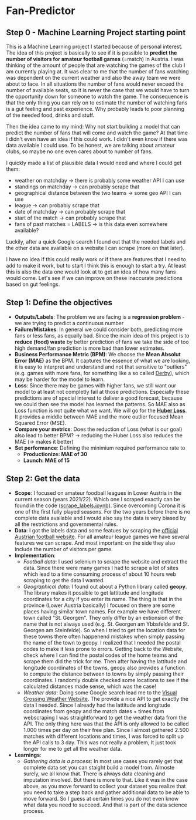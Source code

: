 # Fan-Predictor


## Step 0 - Machine Learning Project starting point 
This is a Machine Learning project I started because of personal interest. The idea of this project is basically to see if it is possible to __predict the number of visitors for amateur football games__ (=match) in Austria. I was thinking of the amount of people that are watching the games of the club I am currently playing at. It was clear to me that the number of fans watching was dependent on the current weather and also the away team we were about to face. In all situations the number of fans would never exceed the number of available seats, so it is never the case that we would have to turn the opportunity down for someone to watch the game. The consequence is that the only thing you can rely on to estimate the number of watching fans is a gut feeling and past experience. Why probably leads to poor planning of the needed food, drinks and stuff. 

Then the idea came to my mind: Why not start building a model that can predict the number of fans that will come and watch the game? At that time I didn't even have an idea if this could work. I didn't even know if there was data available I could use. To be honest, we are talking about amateur clubs, so maybe no one even cares about to number of fans. 

I quickly made a list of plausible data I would need and where I could get them: 
* weather on matchday -> there is probably some weather API I can use
* standings on matchday -> can probably scrape that
* geographical distance between the two teams -> some geo API I can use
* league -> can probably scrape that
* date of matchday -> can probably scrape that
* start of the match -> can probably scrape that
* fans of past matches = LABELS -> is this data even somewhere available?

Luckily, after a quick Google search I found out that the needed labels and the other data are available on a website I can scrape (more on that later).

I have no idea if this could really work or if there are features that I need to add to make it work, but to start I think this is enough to start a try. At least this is also the data one would look at to get an idea of how many fans would come. Let's see if we can improve on these inaccurate predictions based on gut feelings. 

## Step 1: Define the objectives
* __Outputs/Labels__: The problem we are facing is a __regression problem__ - we are trying to predict a continuous number
* __Failure/Mistakes__: In general we could consider both, predicting more fans or less fans, as equally bad. Since the main idea of this project is to __reduce (food) waste__ by better prediction of fans we take the side of too high demand/fan prediction is more bad than lower estimates. 
* __Business Performance Metric (BPM)__: We choose the __Mean Absolut Error (MAE)__ as the BPM. It captures the essence of what we are looking, it is easy to interpret and understand and not that sensitive to "outliers" (e.g. games with more fans, for something like a so called [Derby](https://dictionary.cambridge.org/dictionary/english/local-derby)), which may be harder for the model to learn. 
* __Loss__: Since there may be games with higher fans, we still want our model to at least not completly fail at those predictions. Especially these predictions are of special interest to deliver a good forecast, because we could then see the model has learned the patterns. So MAE also as Loss function is not quite what we want. We will go for the __[Huber Loss](https://en.wikipedia.org/wiki/Huber_loss#Pseudo-Huber_loss_function)__. It provides a middle between MAE and the more outlier focused Mean Squared Error (MSE).
* __Compare your metrics__: Does the reduction of Loss (what is our goal) also lead to better BPM? -> reducing the Huber Loss also reduces the MAE (-> makes it better) 
* __Set performance__: Defining the minimium required performance rate to 
    * __Productionize: MAE of 30__
    * __Launch: MAE of 15__

## Step 2: Get the data
* __Scope__: I focused on amateur foodball leagues in Lower Austria in the current season (years 2021/22). Which one I scraped exactly can be found in the code ([scrape_labels.ipynb](https://github.com/johanneseder711/Fan-Predictor/blob/main/00_webscrape_data/scrape_labels.ipynb)). Since overcoming Corona it is one of the first fully played seasons. For the two years before there is no complete data available and I would also say the data is very biased by all the restrictions and governmental rules. 
* __Data__: I got the labels data and some featues by scraping the [official Austrian football website](https://www.oefb.at). For all amateur league games we have several features we can scrape. And most important: on the side they also include the number of visitors per game.
* __Implementation__: 
    * _Football data_: I used selenium to scrape the website and extract the data. Since there were many games I had to scrape a lot of sites which lead to a time consuming process of about 10 hours web scraping to get the data I wanted. 
    * _Geographical data_: I found out about a Python library called __geopy__. The library makes it possible to get lattitude and longitude coordinates for a city if you enter its name. The thing is that in the province (Lower Austria basically) I focused on there are some places having similar town names. For example we have different town called "St. Georgen". They only differ by an extionsion of the name that is not always used (e.g. St. Georgen am Ybbsfelde and St. Georgen am Steinfelde). So when I tried to get the location data for these towns there often happenend mistakes when simply passing the name of the town to geopy. I realized that I needed the postal codes to make it less prone to errors. Getting back to the Website, check where I can find the postal codes of the home teams and scrape them did the trick for me. Then after having the lattitude and longitude coordinates of the towns, geopy also provides a function to compute the distance between to towns by simply passing their coordinates. I randomly double checked some locations to see if the calculated distances made sense, which was the case! 
    * _Weather data_: Doing some Google search lead me to the [Visual Crossing Weather Website](https://www.visualcrossing.com). The provide a nice API to get exactly the data I needed. Since I already had the lattitude and longitude coordinates from geopy and the match dates + times from webscraping I was straightforward to get the weather data from the API. The only thing here was that the API is only allowed to be called 1.000 times per day on their free plan. Since I almost gathered 2.500 matches with different locations and times, I was forced to split up the API calls to 3 day. This was not really a problem, It just took longer for me to get all the weather data.
* __Learnings__: 
    * _Gathering data is a process_: In most use cases you rarely get that complete data set you can staight build a model from. Almoste surely, we all know that. There is always data cleaning and imputation involved. But there is more to that. Like it was in the case above, as you move forward to collect your dataset you realize that you need to take a step back and gather additional data to be able to move forward. So I guess at certain times you do not even know what data you need to succeed. And that is part of the data science process. 